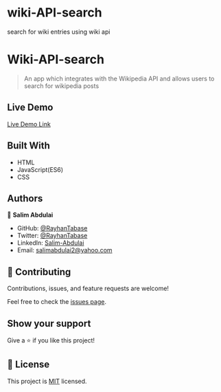 # wiki-API-search
search for wiki entries using wiki api

# Wiki-API-search

> An app which integrates with the Wikipedia API and allows users to search for wikipedia posts

## Live Demo

[Live Demo Link](https://rayhantabase.github.io/wiki-API-search/)

## Built With

- HTML
- JavaScript(ES6)
- CSS

## Authors

👤 **Salim Abdulai**

- GitHub: [@RayhanTabase](https://github.com/RayhanTabase)
- Twitter: [@RayhanTabase](https://twitter.com/@RayhanTabase)
- LinkedIn: [Salim-Abdulai](https://linkedin.com/in/salim-abdulai-5430065b)
- Email: salimabdulai2@yahoo.com

## 🤝 Contributing

Contributions, issues, and feature requests are welcome!

Feel free to check the [issues page](../../issues/).

## Show your support

Give a ⭐️ if you like this project!

## 📝 License

This project is [MIT](./MIT.md) licensed.



